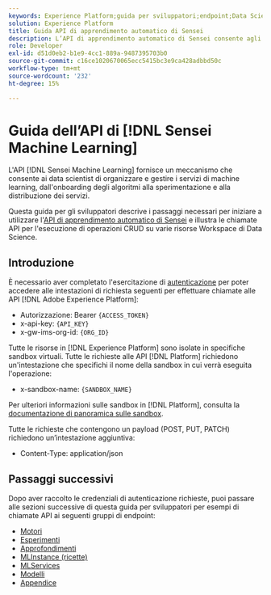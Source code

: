 ```yaml
---
keywords: Experience Platform;guida per sviluppatori;endpoint;Data Science Workspace;argomenti popolari;data science workspace;data science
solution: Experience Platform
title: Guida API di apprendimento automatico di Sensei
description: L’API di apprendimento automatico di Sensei consente agli sviluppatori di eseguire operazioni CRUD su varie risorse di Data Science Workspace. Segui questa guida per scoprire come eseguire operazioni chiave utilizzando l’API.
role: Developer
exl-id: d51d0eb2-b1e9-4cc1-889a-9487395703b0
source-git-commit: c16ce1020670065ecc5415bc3e9ca428adbbd50c
workflow-type: tm+mt
source-wordcount: '232'
ht-degree: 15%

---
```


# Guida dell’API di [!DNL Sensei Machine Learning]

L&#39;API [!DNL Sensei Machine Learning] fornisce un meccanismo che consente ai data scientist di organizzare e gestire i servizi di machine learning, dall&#39;onboarding degli algoritmi alla sperimentazione e alla distribuzione dei servizi.

Questa guida per gli sviluppatori descrive i passaggi necessari per iniziare a utilizzare l&#39;[API di apprendimento automatico di Sensei](https://www.adobe.io/apis/experienceplatform/home/api-reference.html#!acpdr/swagger-specs/sensei-ml-api.yaml) e illustra le chiamate API per l&#39;esecuzione di operazioni CRUD su varie risorse Workspace di Data Science.

## Introduzione

È necessario aver completato l&#39;esercitazione di [autenticazione](https://www.adobe.com/go/platform-api-authentication-en) per poter accedere alle intestazioni di richiesta seguenti per effettuare chiamate alle API [!DNL Adobe Experience Platform]:

* Autorizzazione: Bearer `{ACCESS_TOKEN}`
* x-api-key: `{API_KEY}`
* x-gw-ims-org-id: `{ORG_ID}`

Tutte le risorse in [!DNL Experience Platform] sono isolate in specifiche sandbox virtuali. Tutte le richieste alle API [!DNL Platform] richiedono un&#39;intestazione che specifichi il nome della sandbox in cui verrà eseguita l&#39;operazione:

* x-sandbox-name: `{SANDBOX_NAME}`

Per ulteriori informazioni sulle sandbox in [!DNL Platform], consulta la [documentazione di panoramica sulle sandbox](../../sandboxes/home.md).

Tutte le richieste che contengono un payload (POST, PUT, PATCH) richiedono un’intestazione aggiuntiva:

* Content-Type: application/json

## Passaggi successivi

Dopo aver raccolto le credenziali di autenticazione richieste, puoi passare alle sezioni successive di questa guida per sviluppatori per esempi di chiamate API ai seguenti gruppi di endpoint:

* [Motori](./engines.md)
* [Esperimenti](./experiments.md)
* [Approfondimenti](./insights.md)
* [MLInstance (ricette)](./mlinstances.md)
* [MLServices](./mlservices.md)
* [Modelli](./models.md)
* [Appendice](./appendix.md)
